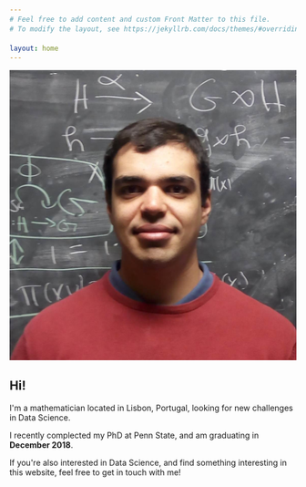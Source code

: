 ```yaml
---
# Feel free to add content and custom Front Matter to this file.
# To modify the layout, see https://jekyllrb.com/docs/themes/#overriding-theme-defaults

layout: home
---
```



<div class="container">
	<div class="centered">
	  <img src="/assets/images/photo_front.jpg" class="photo">
	</div>
	<div>
	  <h2 class="centered greet">Hi!</h2>
		  <p class="lead">I'm a mathematician located in Lisbon, Portugal, looking for new challenges in  Data Science.</p>
		  <p class="intro">I recently complected my PhD at Penn State, and am graduating in <b>December 2018</b>.</p>
		  <p>If you're also interested in Data Science, and find something interesting in this website, feel free to get in touch with me!</p>
	</div>
</div>